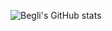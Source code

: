 

![Begli's GitHub stats](https://github-readme-stats.vercel.app/api?username=begliamanov&theme=vue-dark&show_icons=true&hide_border=true)
